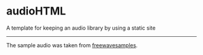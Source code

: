 # audioHTML
A template for keeping an audio library by using a static site

<hr/>

The sample audio was taken from [freewavesamples](https://freewavesamples.com/).
